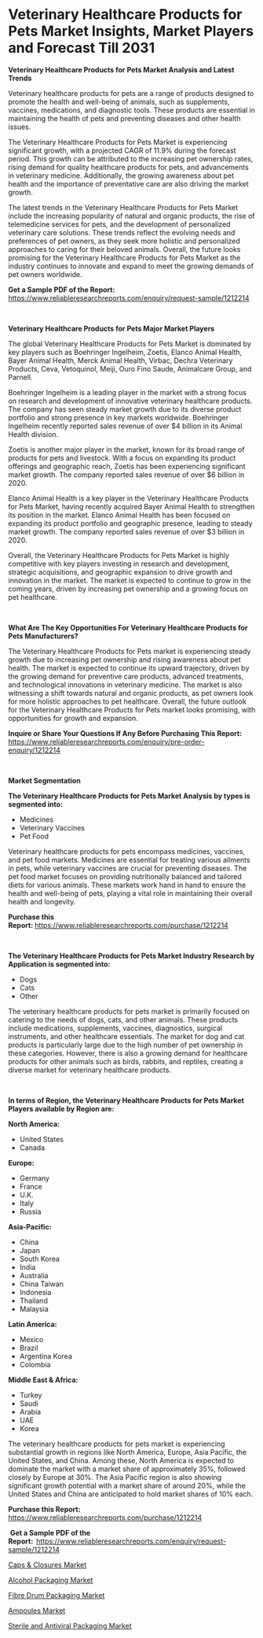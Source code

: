 <p><h1>Veterinary Healthcare Products for Pets Market Insights, Market Players and Forecast Till 2031</h1></p><p><strong>Veterinary Healthcare Products for Pets Market Analysis and Latest Trends</strong></p>
<p><p>Veterinary healthcare products for pets are a range of products designed to promote the health and well-being of animals, such as supplements, vaccines, medications, and diagnostic tools. These products are essential in maintaining the health of pets and preventing diseases and other health issues.</p><p>The Veterinary Healthcare Products for Pets Market is experiencing significant growth, with a projected CAGR of 11.9% during the forecast period. This growth can be attributed to the increasing pet ownership rates, rising demand for quality healthcare products for pets, and advancements in veterinary medicine. Additionally, the growing awareness about pet health and the importance of preventative care are also driving the market growth.</p><p>The latest trends in the Veterinary Healthcare Products for Pets Market include the increasing popularity of natural and organic products, the rise of telemedicine services for pets, and the development of personalized veterinary care solutions. These trends reflect the evolving needs and preferences of pet owners, as they seek more holistic and personalized approaches to caring for their beloved animals. Overall, the future looks promising for the Veterinary Healthcare Products for Pets Market as the industry continues to innovate and expand to meet the growing demands of pet owners worldwide.</p></p>
<p><strong>Get a Sample PDF of the Report:&nbsp;</strong> <a href="https://www.reliableresearchreports.com/enquiry/request-sample/1212214">https://www.reliableresearchreports.com/enquiry/request-sample/1212214</a></p>
<p>&nbsp;</p>
<p><strong>Veterinary Healthcare Products for Pets Major Market Players</strong></p>
<p><p>The global Veterinary Healthcare Products for Pets Market is dominated by key players such as Boehringer Ingelheim, Zoetis, Elanco Animal Health, Bayer Animal Health, Merck Animal Health, Virbac, Dechra Veterinary Products, Ceva, Vetoquinol, Meiji, Ouro Fino Saude, Animalcare Group, and Parnell.</p><p>Boehringer Ingelheim is a leading player in the market with a strong focus on research and development of innovative veterinary healthcare products. The company has seen steady market growth due to its diverse product portfolio and strong presence in key markets worldwide. Boehringer Ingelheim recently reported sales revenue of over $4 billion in its Animal Health division.</p><p>Zoetis is another major player in the market, known for its broad range of products for pets and livestock. With a focus on expanding its product offerings and geographic reach, Zoetis has been experiencing significant market growth. The company reported sales revenue of over $6 billion in 2020.</p><p>Elanco Animal Health is a key player in the Veterinary Healthcare Products for Pets Market, having recently acquired Bayer Animal Health to strengthen its position in the market. Elanco Animal Health has been focused on expanding its product portfolio and geographic presence, leading to steady market growth. The company reported sales revenue of over $3 billion in 2020.</p><p>Overall, the Veterinary Healthcare Products for Pets Market is highly competitive with key players investing in research and development, strategic acquisitions, and geographic expansion to drive growth and innovation in the market. The market is expected to continue to grow in the coming years, driven by increasing pet ownership and a growing focus on pet healthcare.</p></p>
<p>&nbsp;</p>
<p><strong>What Are The Key Opportunities For Veterinary Healthcare Products for Pets Manufacturers?</strong></p>
<p><p>The Veterinary Healthcare Products for Pets market is experiencing steady growth due to increasing pet ownership and rising awareness about pet health. The market is expected to continue its upward trajectory, driven by the growing demand for preventive care products, advanced treatments, and technological innovations in veterinary medicine. The market is also witnessing a shift towards natural and organic products, as pet owners look for more holistic approaches to pet healthcare. Overall, the future outlook for the Veterinary Healthcare Products for Pets market looks promising, with opportunities for growth and expansion.</p></p>
<p><strong>Inquire or Share Your Questions If Any Before Purchasing This Report:</strong> <a href="https://www.reliableresearchreports.com/enquiry/pre-order-enquiry/1212214">https://www.reliableresearchreports.com/enquiry/pre-order-enquiry/1212214</a></p>
<p>&nbsp;</p>
<p><strong>Market Segmentation</strong></p>
<p><strong>The Veterinary Healthcare Products for Pets Market Analysis by types is segmented into:</strong></p>
<p><ul><li>Medicines</li><li>Veterinary Vaccines</li><li>Pet Food</li></ul></p>
<p><p>Veterinary healthcare products for pets encompass medicines, vaccines, and pet food markets. Medicines are essential for treating various ailments in pets, while veterinary vaccines are crucial for preventing diseases. The pet food market focuses on providing nutritionally balanced and tailored diets for various animals. These markets work hand in hand to ensure the health and well-being of pets, playing a vital role in maintaining their overall health and longevity.</p></p>
<p><strong>Purchase this Report:&nbsp;</strong><a href="https://www.reliableresearchreports.com/purchase/1212214">https://www.reliableresearchreports.com/purchase/1212214</a></p>
<p>&nbsp;</p>
<p><strong>The Veterinary Healthcare Products for Pets Market Industry Research by Application is segmented into:</strong></p>
<p><ul><li>Dogs</li><li>Cats</li><li>Other</li></ul></p>
<p><p>The veterinary healthcare products for pets market is primarily focused on catering to the needs of dogs, cats, and other animals. These products include medications, supplements, vaccines, diagnostics, surgical instruments, and other healthcare essentials. The market for dog and cat products is particularly large due to the high number of pet ownership in these categories. However, there is also a growing demand for healthcare products for other animals such as birds, rabbits, and reptiles, creating a diverse market for veterinary healthcare products.</p></p>
<p>&nbsp;</p>
<p><strong>In terms of Region, the Veterinary Healthcare Products for Pets Market Players available by Region are:</strong></p>
<p>
    <p> <strong> North America: </strong>
        <ul>
            <li>United States</li>
            <li>Canada</li>
        </ul>
        </p> 
    <p> <strong> Europe: </strong>
        <ul>
            <li>Germany</li>
            <li>France</li>
            <li>U.K.</li>
            <li>Italy</li>
            <li>Russia</li>
        </ul>
        </p> 
    <p> <strong> Asia-Pacific: </strong>
        <ul>
            <li>China</li>
            <li>Japan</li>
            <li>South Korea</li>
            <li>India</li>
            <li>Australia</li>
            <li>China Taiwan</li>
            <li>Indonesia</li>
            <li>Thailand</li>
            <li>Malaysia</li>
        </ul>
        </p> 
    <p> <strong> Latin America: </strong>
        <ul>
            <li>Mexico</li>
            <li>Brazil</li>
            <li>Argentina Korea</li>
            <li>Colombia</li>
        </ul>
        </p> 
    <p> <strong> Middle East & Africa: </strong>
        <ul>
            <li>Turkey</li>
            <li>Saudi</li>
            <li>Arabia</li>
            <li>UAE</li>
            <li>Korea</li>
        </ul>
    </p>
    </p>
<p><p>The veterinary healthcare products for pets market is experiencing substantial growth in regions like North America, Europe, Asia Pacific, the United States, and China. Among these, North America is expected to dominate the market with a market share of approximately 35%, followed closely by Europe at 30%. The Asia Pacific region is also showing significant growth potential with a market share of around 20%, while the United States and China are anticipated to hold market shares of 10% each.</p></p>
<p><strong>Purchase this Report: </strong><a href="https://www.reliableresearchreports.com/purchase/1212214">https://www.reliableresearchreports.com/purchase/1212214</a></p>
<p>&nbsp;<strong>Get a Sample PDF of the Report:&nbsp;&nbsp;</strong><a href="https://www.reliableresearchreports.com/enquiry/request-sample/1212214">https://www.reliableresearchreports.com/enquiry/request-sample/1212214</a></p>
<p><strong></strong></p>
<p><p><a href="https://medium.com/@carolekunde/caps-amp-closures-market-analysis-and-sze-forecasted-for-period-from-2024-to-2031-2cec96ca26f1">Caps & Closures Market</a></p><p><a href="https://medium.com/@carolekunde/alcohol-packaging-market-trends-and-market-analysis-forecasted-for-period-2024-2031-f83ff786600f">Alcohol Packaging Market</a></p><p><a href="https://medium.com/@carolekunde/fibre-drum-packaging-market-report-reveals-the-latest-trends-and-growth-opportunities-of-this-419efc47825d">Fibre Drum Packaging Market</a></p><p><a href="https://medium.com/@carolekunde/ampoules-market-trends-and-market-analysis-forecasted-for-period-2024-2031-f9489795cbd2">Ampoules Market</a></p><p><a href="https://medium.com/p/d392faa82c02/edit">Sterile and Antiviral Packaging Market</a></p></p>